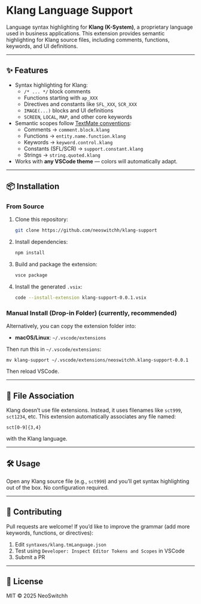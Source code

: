 # Klang Language Support

Language syntax highlighting for **Klang (K-System)**, a proprietary language used in business applications.
This extension provides semantic highlighting for Klang source files, including comments, functions, keywords, and UI definitions.

---

## ✨ Features

- Syntax highlighting for Klang:
  - `/* ... */` block comments
  - Functions starting with `ap_XXX`
  - Directives and constants like `SFL_XXX`, `SCR_XXX`
  - `IMAGE(...)` blocks and UI definitions
  - `SCREEN`, `LOCAL`, `MAP`, and other core keywords
- Semantic scopes follow [TextMate conventions](https://macromates.com/manual/en/language_grammars):
  - Comments → `comment.block.klang`
  - Functions → `entity.name.function.klang`
  - Keywords → `keyword.control.klang`
  - Constants (SFL/SCR) → `support.constant.klang`
  - Strings → `string.quoted.klang`
- Works with **any VSCode theme** — colors will automatically adapt.

---

## 📦 Installation

### From Source

1. Clone this repository:

   ```bash
   git clone https://github.com/neoswitchh/klang-support
   ```

2. Install dependencies:

   ```bash
   npm install
   ```

3. Build and package the extension:

   ```bash
   vsce package
   ```

4. Install the generated `.vsix`:

   ```bash
   code --install-extension klang-support-0.0.1.vsix
   ```

### Manual Install (Drop-in Folder) (currently, recommended)

Alternatively, you can copy the extension folder into:

- **macOS/Linux**: `~/.vscode/extensions`

Then run this in `~/.vscode/extensions`:

```
mv klang-support ~/.vscode/extensions/neoswitchh.klang-support-0.0.1
```

Then reload VSCode.

---

## 📂 File Association

Klang doesn’t use file extensions. Instead, it uses filenames like `sct999`, `sct1234`, etc.
This extension automatically associates any file named:

```
sct[0-9]{3,4}
```

with the Klang language.

---

## 🛠 Usage

Open any Klang source file (e.g., `sct999`) and you’ll get syntax highlighting out of the box.
No configuration required.

---

## 🤝 Contributing

Pull requests are welcome!
If you’d like to improve the grammar (add more keywords, functions, or directives):

1. Edit `syntaxes/klang.tmLanguage.json`
2. Test using `Developer: Inspect Editor Tokens and Scopes` in VSCode
3. Submit a PR

---

## 📜 License

MIT © 2025 NeoSwitchh
